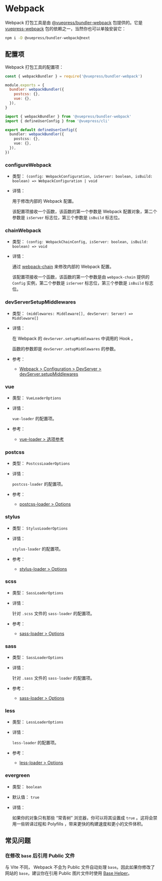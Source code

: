 # Webpack

<NpmBadge package="@vuepress/bundler-webpack" />

Webpack 打包工具是由 [@vuepress/bundler-webpack](https://www.npmjs.com/package/@vuepress/bundler-webpack) 包提供的。它是 [vuepress-webpack](https://www.npmjs.com/package/vuepress-webpack) 包的依赖之一，当然你也可以单独安装它：

```bash
npm i -D @vuepress/bundler-webpack@next
```

## 配置项

Webpack 打包工具的配置项：

<CodeGroup>
  <CodeGroupItem title="JS" active>

```js
const { webpackBundler } = require('@vuepress/bundler-webpack')

module.exports = {
  bundler: webpackBundler({
    postcss: {},
    vue: {},
  }),
}
```

  </CodeGroupItem>

  <CodeGroupItem title="TS">

```ts
import { webpackBundler } from '@vuepress/bundler-webpack'
import { defineUserConfig } from '@vuepress/cli'

export default defineUserConfig({
  bundler: webpackBundler({
    postcss: {},
    vue: {},
  }),
})
```

  </CodeGroupItem>
</CodeGroup>

### configureWebpack

- 类型： `(config: WebpackConfiguration, isServer: boolean, isBuild: boolean) => WebpackConfiguration | void`

- 详情：

  用于修改内部的 Webpack 配置。

  该配置项接收一个函数，该函数的第一个参数是 Webpack 配置对象，第二个参数是 `isServer` 标志位，第三个参数是 `isBuild` 标志位。

### chainWebpack

- 类型： `(config: WebpackChainConfig, isServer: boolean, isBuild: boolean) => void`

- 详情：

  通过 [webpack-chain](https://github.com/mozilla-neutrino/webpack-chain) 来修改内部的 Webpack 配置。

  该配置项接收一个函数，该函数的第一个参数是由 `webpack-chain` 提供的 `Config` 实例，第二个参数是 `isServer` 标志位，第三个参数是 `isBuild` 标志位。

### devServerSetupMiddlewares

- 类型： `(middlewares: Middleware[], devServer: Server) => Middleware[]`

- 详情：

  在 Webpack 的 `devServer.setupMiddlewares` 中调用的 Hook 。

  函数的参数即是 `devServer.setupMiddlewares` 的参数。

- 参考：
  - [Webpack > Configuration > DevServer > devServer.setupMiddlewares](https://webpack.js.org/configuration/dev-server/#devserversetupmiddlewares)

### vue

- 类型： `VueLoaderOptions`

- 详情：

  `vue-loader` 的配置项。

- 参考：
  - [vue-loader > 选项参考](https://vue-loader.vuejs.org/zh/options.html)

### postcss

- 类型： `PostcssLoaderOptions`

- 详情：

  `postcss-loader` 的配置项。

- 参考：
  - [postcss-loader > Options](https://github.com/webpack-contrib/postcss-loader#options)

### stylus

- 类型： `StylusLoaderOptions`

- 详情：

  `stylus-loader` 的配置项。

- 参考：
  - [stylus-loader > Options](https://github.com/webpack-contrib/stylus-loader#options)

### scss

- 类型： `SassLoaderOptions`

- 详情：

  针对 `.scss` 文件的 `sass-loader` 的配置项。

- 参考：
  - [sass-loader > Options](https://github.com/webpack-contrib/sass-loader#options)

### sass

- 类型： `SassLoaderOptions`

- 详情：

  针对 `.sass` 文件的 `sass-loader` 的配置项。

- 参考：
  - [sass-loader > Options](https://github.com/webpack-contrib/sass-loader#options)

### less

- 类型： `LessLoaderOptions`

- 详情：

  `less-loader` 的配置项。

- 参考：
  - [less-loader > Options](https://github.com/webpack-contrib/less-loader#options)

### evergreen

- 类型： `boolean`

- 默认值： `true`

- 详情：

  如果你的对象只有那些 “常青树” 浏览器，你可以将其设置成 `true` 。这将会禁用一些转译过程和 Polyfills ，带来更快的构建速度和更小的文件体积。

## 常见问题

### 在修改 `base` 后引用 Public 文件

与 Vite 不同， Webpack 不会为 Public 文件自动处理 `base`。因此如果你修改了网站的 `base`，建议你在引用 Public 图片文件时使用 [Base Helper](../../guide/assets.md#base-helper)。
